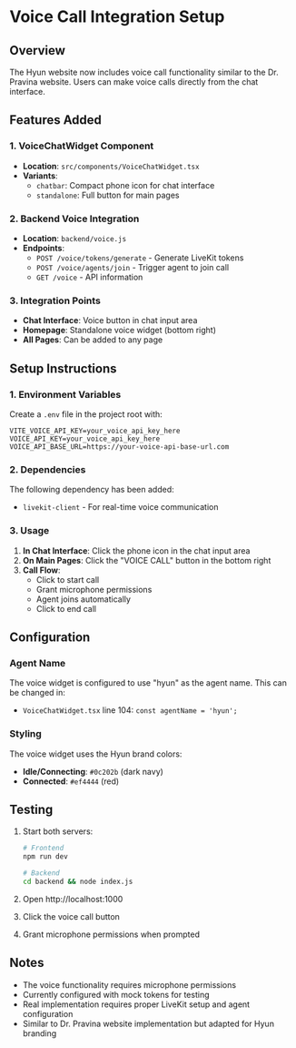 # Voice Call Integration Setup

## Overview
The Hyun website now includes voice call functionality similar to the Dr. Pravina website. Users can make voice calls directly from the chat interface.

## Features Added

### 1. VoiceChatWidget Component
- **Location**: `src/components/VoiceChatWidget.tsx`
- **Variants**: 
  - `chatbar`: Compact phone icon for chat interface
  - `standalone`: Full button for main pages

### 2. Backend Voice Integration
- **Location**: `backend/voice.js`
- **Endpoints**:
  - `POST /voice/tokens/generate` - Generate LiveKit tokens
  - `POST /voice/agents/join` - Trigger agent to join call
  - `GET /voice` - API information

### 3. Integration Points
- **Chat Interface**: Voice button in chat input area
- **Homepage**: Standalone voice widget (bottom right)
- **All Pages**: Can be added to any page

## Setup Instructions

### 1. Environment Variables
Create a `.env` file in the project root with:
```env
VITE_VOICE_API_KEY=your_voice_api_key_here
VOICE_API_KEY=your_voice_api_key_here
VOICE_API_BASE_URL=https://your-voice-api-base-url.com
```

### 2. Dependencies
The following dependency has been added:
- `livekit-client` - For real-time voice communication

### 3. Usage
1. **In Chat Interface**: Click the phone icon in the chat input area
2. **On Main Pages**: Click the "VOICE CALL" button in the bottom right
3. **Call Flow**: 
   - Click to start call
   - Grant microphone permissions
   - Agent joins automatically
   - Click to end call

## Configuration

### Agent Name
The voice widget is configured to use "hyun" as the agent name. This can be changed in:
- `VoiceChatWidget.tsx` line 104: `const agentName = 'hyun';`

### Styling
The voice widget uses the Hyun brand colors:
- **Idle/Connecting**: `#0c202b` (dark navy)
- **Connected**: `#ef4444` (red)

## Testing
1. Start both servers:
   ```bash
   # Frontend
   npm run dev
   
   # Backend
   cd backend && node index.js
   ```

2. Open http://localhost:1000
3. Click the voice call button
4. Grant microphone permissions when prompted

## Notes
- The voice functionality requires microphone permissions
- Currently configured with mock tokens for testing
- Real implementation requires proper LiveKit setup and agent configuration
- Similar to Dr. Pravina website implementation but adapted for Hyun branding
